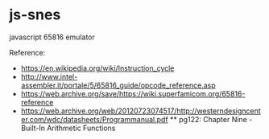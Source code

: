 js-snes
=======

javascript 65816 emulator

Reference: 

* https://en.wikipedia.org/wiki/Instruction_cycle
* http://www.intel-assembler.it/portale/5/65816_guide/opcode_reference.asp
* https://web.archive.org/save/https://wiki.superfamicom.org/65816-reference
* https://web.archive.org/web/20120723074517/http://westerndesigncenter.com/wdc/datasheets/Programmanual.pdf
** pg122: Chapter Nine - Built-In Arithmetic Functions

